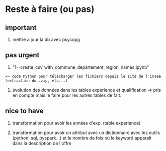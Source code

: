 # Reste à faire (ou pas)

## important

  1. mettre à jour la db avec psycopg

## pas urgent

  1. "1--create_csv_with_commune_departement_region_names.ipynb"

    => code Python pour télécharger les fichiers depuis le site de l'insee (extraction du .zip, etc...)


  1. évolution des données dans les tables experience et qualification => pris en compte mais le faire pour les autres tables de fait.

## nice to have

  1. transformation pour avoir les années d'exp. (table experience)

  1. transformation pour avoir un attribut avec un dictionnaire avec les outils (python, sql, pyspark...) et le nombre de fois où le keyword apparaît dans la description de l'offre